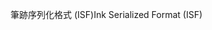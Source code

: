 <span data-ttu-id="8f261-101">筆跡序列化格式 (ISF)</span><span class="sxs-lookup"><span data-stu-id="8f261-101">Ink Serialized Format (ISF)</span></span>